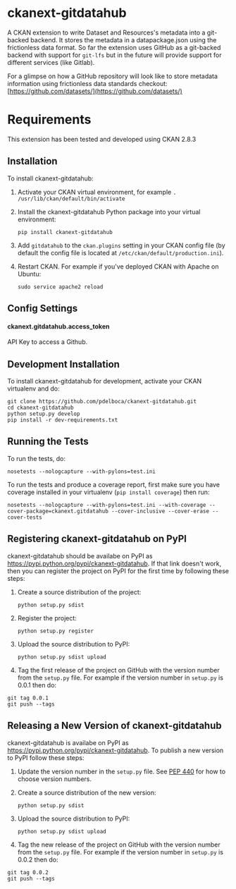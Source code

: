 # ckanext-gitdatahub

A CKAN extension to write Dataset and Resources's metadata into a git-backed backend. It stores the metadata in a datapackage.json using the frictionless data format. So far the extension uses GitHub as a git-backed backend with support for `git-lfs` but in the future will provide support for different services (like Gitlab).

For a glimpse on how a GitHub repository will look like to store metadata information using frictionless data standards checkout: [https://github.com/datasets/](https://github.com/datasets/)

# Requirements

This extension has been tested and developed using CKAN 2.8.3

## Installation

To install ckanext-gitdatahub:

1. Activate your CKAN virtual environment, for example
     `. /usr/lib/ckan/default/bin/activate`

2. Install the ckanext-gitdatahub Python package into your virtual environment:

     `pip install ckanext-gitdatahub`

3. Add `gitdatahub` to the `ckan.plugins` setting in your CKAN
   config file (by default the config file is located at
   `/etc/ckan/default/production.ini`).

4. Restart CKAN. For example if you've deployed CKAN with Apache on Ubuntu:

     `sudo service apache2 reload`

## Config Settings

#### ckanext.gitdatahub.access_token

API Key to access a Github.


## Development Installation

To install ckanext-gitdatahub for development, activate your CKAN virtualenv and
do:

```
git clone https://github.com/pdelboca/ckanext-gitdatahub.git
cd ckanext-gitdatahub
python setup.py develop
pip install -r dev-requirements.txt
```


## Running the Tests

To run the tests, do:

`nosetests --nologcapture --with-pylons=test.ini`

To run the tests and produce a coverage report, first make sure you have coverage installed in your virtualenv (``pip install coverage``) then run:

`nosetests --nologcapture --with-pylons=test.ini --with-coverage --cover-package=ckanext.gitdatahub --cover-inclusive --cover-erase --cover-tests`



## Registering ckanext-gitdatahub on PyPI


ckanext-gitdatahub should be availabe on PyPI as https://pypi.python.org/pypi/ckanext-gitdatahub. If that link doesn't work, then
you can register the project on PyPI for the first time by following these steps:

1. Create a source distribution of the project:

    `python setup.py sdist`

2. Register the project:

    `python setup.py register`

3. Upload the source distribution to PyPI:

    `python setup.py sdist upload`

4. Tag the first release of the project on GitHub with the version number from the ``setup.py`` file. For example if the version number in ``setup.py`` is 0.0.1 then do:
```
git tag 0.0.1
git push --tags
```


## Releasing a New Version of ckanext-gitdatahub

ckanext-gitdatahub is availabe on PyPI as https://pypi.python.org/pypi/ckanext-gitdatahub.
To publish a new version to PyPI follow these steps:

1. Update the version number in the ``setup.py`` file.
   See [PEP 440](http://legacy.python.org/dev/peps/pep-0440/#public-version-identifiers) for how to choose version numbers.

2. Create a source distribution of the new version:

    `python setup.py sdist`

3. Upload the source distribution to PyPI:

    `python setup.py sdist upload`

4. Tag the new release of the project on GitHub with the version number from the `setup.py` file. For example if the version number in `setup.py` is 0.0.2 then do:

```
git tag 0.0.2
git push --tags
```